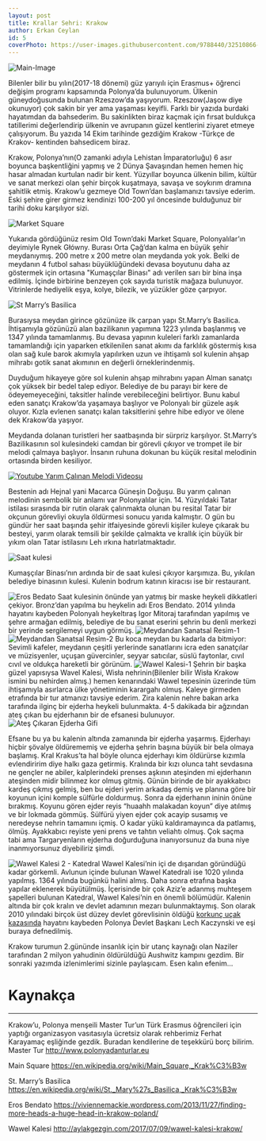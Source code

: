 ```yaml
---
layout: post
title: Krallar Sehri: Krakow
author: Erkan Ceylan
id: 5
coverPhoto: https://user-images.githubusercontent.com/9788440/32510866-4b534bd0-c3f2-11e7-81d3-4e2fd16acfc5.jpg
---
```


![Main-Image](https://user-images.githubusercontent.com/9788440/32580823-845682bc-c4e7-11e7-9655-07e78bec5ec5.jpg)

Bilenler bilir bu yılın(2017-18 dönemi) güz yarıyılı için Erasmus+ öğrenci değişim programı kapsamında Polonya’da bulunuyorum. Ülkenin güneydoğusunda bulunan Rzeszow’da yaşıyorum. Rzeszow(Jaşow diye okunuyor) çok sakin bir yer ama yaşaması keyifli. Farklı bir yazıda burdaki hayatımdan da bahsederim. Bu sakinlikten biraz kaçmak için fırsat buldukça tatillerimi değerlendirip ülkenin ve avrupanın güzel kentlerini ziyaret etmeye çalışıyorum. Bu yazıda 14 Ekim tarihinde gezdiğim Krakow -Türkçe de Krakov- kentinden bahsedicem biraz. 

Krakow, Polonya’nın(O zamanki adıyla Lehistan İmparatorluğu) 6 asır boyunca başkentliğini yapmış ve 2 Dünya Şavaşından hemen hemen hiç hasar almadan kurtulan nadir bir kent. Yüzyıllar boyunca  ülkenin bilim, kültür ve sanat merkezi olan şehir birçok kuşatmaya, savaşa ve soykırım dramına şahitlik etmiş.
Krakow’u gezmeye Old Town’dan başlamanızı tavsiye ederim. Eski şehire girer girmez kendinizi 100-200 yıl öncesinde bulduğunuz bir tarihi doku karşılıyor sizi.

![Market Square](https://user-images.githubusercontent.com/9788440/32450387-5a5b15a6-c314-11e7-8fb8-85dfd786ad63.jpg)

Yukarıda gördüğünüz resim Old Town’daki Market Square, Polonyalılar’ın deyimiyle Rynek Główny. Burası Orta Çağ’dan kalma en büyük şehir meydanıymış. 200 metre x 200 metre olan meydanda yok yok. Belki de meydanın 4 futbol sahası büyüklüğündeki devasa boyutunu daha az göstermek için ortasına "Kumaşçılar Binası" adı verilen sarı bir bina inşa edilmiş. İçinde birbirine benzeyen çok sayıda turistik mağaza bulunuyor. Vitrinlerde hediyelik eşya, kolye, bilezik, ve yüzükler göze çarpıyor.

![St Marry’s Basilica](https://user-images.githubusercontent.com/9788440/32445973-ad9dce1e-c307-11e7-8e07-6ade745c9392.jpeg)

Burasıysa meydan girince gözünüze ilk çarpan yapı St.Marry’s Basilica. İhtişamıyla gözünüzü alan bazilikanın yapımına 1223 yılında başlanmış ve 1347 yılında tamamlanmış. Bu devasa yapının kuleleri farklı zamanlarda tamamlandığı için yaparken etkilenilen sanat akımı da farklılık göstermiş kısa olan sağ kule barok akımıyla yapılırken uzun ve ihtişamlı sol kulenin ahşap mihrabı gotik sanat akımının en değerli örneklerindenmiş.

Duyduğum hikayeye göre sol kulenin ahşap mihrabını yapan Alman sanatçı çok yüksek bir bedel talep ediyor. Belediye de bu parayı bir kere de ödeyemeyeceğini, taksitler halinde verebileceğini belirtiyor. Bunu kabul eden sanatçı Krakow’da yaşamaya başlıyor ve Polonyalı bir güzele aşık oluyor. Kızla evlenen sanatçı kalan taksitlerini şehre hibe ediyor ve ölene dek Krakow’da yaşıyor.

Meydanda dolanan turistleri her saatbaşında bir sürpriz karşılıyor. St.Marry’s Bazilikasının sol kulesindeki camdan bir görevli çıkıyor ve trompet ile bir melodi çalmaya başlıyor. İnsanın ruhuna dokunan bu küçük resital melodinin ortasında birden kesiliyor. 

[![Youtube Yarım Çalınan Melodi Videosu](https://img.youtube.com/vi/kHoK5HephDs/0.jpg)](https://www.youtube.com/watch?v=kHoK5HephDs)

Bestenin adı Hejnal yani Macarca Güneşin Doğuşu. Bu yarım çalınan melodinin sembolik bir anlamı var Polonyalılar için. 14. Yüzyıldaki Tatar istilası sırasında bir rutin olarak çalınmakta olunan bu resital Tatar bir okçunun görevliyi okuyla öldürmesi sonucu yarıda kalmıştır. O gün bu gündür her saat başında şehir itfaiyesinde görevli kişiler kuleye çıkarak bu besteyi, yarım olarak temsili bir şekilde çalmakta ve krallık için büyük bir yıkım olan Tatar istilasını Leh ırkına hatırlatmaktadır.  

![Saat kulesi](https://user-images.githubusercontent.com/9788440/32450373-567a8782-c314-11e7-9951-6882ec96f4e2.jpeg)

Kumaşçılar Binası’nın ardında bir de saat kulesi çıkıyor karşımıza. Bu, yıkılan belediye binasının kulesi. Kulenin bodrum katının kiracısı ise bir restaurant. 

![Eros Bedato](https://user-images.githubusercontent.com/9788440/32450220-f7c8b9e8-c313-11e7-8abf-27f64651e542.jpg)
Saat kulesinin önünde yan yatmış bir maske heykeli dikkatleri çekiyor. Bronz’dan yapılma bu heykelin adı Eros Bendato. 2014 yılında hayatını kaybeden Polonyalı heykeltıraş Igor Mitoraj tarafından yapılmış ve şehre armağan edilmiş, belediye de bu sanat eserini şehrin bu denli merkezi bir yerinde sergilemeyi uygun görmüş. 
![Meydandan Sanatsal Resim-1](https://user-images.githubusercontent.com/9788440/32450411-6e81762e-c314-11e7-9a14-12311af36b02.jpg)![Meydandan Sanatsal Resim-2](https://user-images.githubusercontent.com/9788440/32450413-6f4dc2a6-c314-11e7-8613-55c6d28e783e.jpg)
Bu koca meydan bu kadarla da bitmiyor: Sevimli kafeler, meydanın çeşitli yerlerinde sanatlarını icra eden sanatçılar ve müzisyenler, uçuşan güvercinler, seyyar satıcılar, süslü faytonlar, cıvıl cıvıl ve oldukça hareketli bir görünüm.
![Wawel Kalesi-1](https://user-images.githubusercontent.com/9788440/32580664-9e4af3f2-c4e6-11e7-81e6-1127ae42a6e7.jpg)
Şehrin bir başka güzel yapısıysa Wavel Kalesi, Wisła nehrinin(Bilenler bilir Wisła Krakow ismini bu nehirden almış.) hemen kenarındaki Wawel tepesinin üzerinde tüm ihtişamıyla asırlarca ülke yönetiminin karargahı olmuş. Kaleye girmeden etrafında bir tur atmanızı tavsiye ederim. Zira kalenin nehre bakan arka tarafında ilginç bir ejderha heykeli bulunmakta. 4-5 dakikada bir ağzından ateş çıkan bu ejderhanın bir de efsanesi bulunuyor.
![Ateş Çıkaran Ejderha Gifi](https://user-images.githubusercontent.com/9788440/32446404-12b255e4-c309-11e7-96be-74787f60b56a.gif)

Efsane bu ya bu kalenin altında zamanında bir ejderha yaşarmış. Ejderhayı hiçbir şövalye öldürememiş ve ejderha şehrin başına büyük bir bela olmaya başlamış. Kral Krakus’ta hal böyle olunca ejderhayı kim öldürürse kızımla evlendiririm diye halkı gaza getirmiş. Kralında bir kızı olunca taht sevdasına ne gençler ne abiler, kalplerindeki prenses aşkının ateşinden mi ejderhanın ateşinden midir bilinmez kor olmuş gitmiş. Günün birinde de bir ayakkabıcı kardeş çıkmış gelmiş, ben bu ejderi yerim arkadaş demiş ve planına göre bir koyunun içini komple sülfürle doldurmuş. Sonra da ejderhanın ininin önüne bırakmış. Koyunu gören ejder reyis “huaahh malakadan koyun” diye atılmış ve bir lokmada gömmüş. Sülfürü yiyen ejder çok acayip susamış ve neredeyse nehrin tamamını içmiş. O kadar yükü kaldıramayınca da patlamış, ölmüş. Ayakkabıcı reyiste yeni prens ve tahtın veliahtı olmuş. Çok saçma tabi ama Targaryenların ejderha doğurduğuna inanıyorsunuz da buna niye inanmıyorsunuz diyebiliriz şimdi.

![Wawel Kalesi 2 - Katedral](https://user-images.githubusercontent.com/9788440/32450340-4309ecce-c314-11e7-95d7-4635be5de709.jpg)
Wawel Kalesi’nin içi de dışarıdan göründüğü kadar görkemli. Avlunun içinde bulunan Wawel Katedrali ise 1020 yılında yapılmış. 1364 yılında bugünkü halini almış. Daha sonra etrafına başka yapılar eklenerek büyütülmüş. İçerisinde bir çok Aziz’e adanmış muhteşem şapelleri bulunan Katedral, Wawel Kalesi’nin en önemli bölümüdür. Kalenin altında bir çok kralın ve devlet adamının mezarı bulunmaktaymış. Son olarak 2010 yılındaki birçok üst düzey devlet görevlisinin öldüğü [korkunç uçak kazasında][kaza-linki] hayatını kaybeden Polonya Devlet Başkanı Lech Kaczynski ve eşi buraya defnedilmiş.

Krakow turumun 2.gününde insanlık için bir utanç kaynağı olan Naziler tarafından 2 milyon yahudinin öldürüldüğü Aushwitz kampını gezdim. Bir sonraki yazımda izlenimlerimi sizinle paylaşıcam.  Esen kalın efenim…



# Kaynakça
-----
Krakow’u, Polonya menşeili Master Tur’un Türk Erasmus öğrencileri için yaptığı organizasyon vasıtasıyla ücretsiz olarak rehberimiz Ferhat Karayamaç eşliğinde gezdik. Buradan kendilerine de teşekkürü borç bilirim.
Master Tur  http://www.polonyadanturlar.eu

Main Square https://en.wikipedia.org/wiki/Main_Square,_Krak%C3%B3w

St. Marry’s Basilica https://en.wikipedia.org/wiki/St._Mary%27s_Basilica,_Krak%C3%B3w

Eros Bendato https://viviennemackie.wordpress.com/2013/11/27/finding-more-heads-a-huge-head-in-krakow-poland/

Wawel Kalesi http://aylakgezgin.com/2017/07/09/wawel-kalesi-krakow/

[kaza-linki]:https://www.ntv.com.tr/dunya/polonya-liderinin-ucagi-dustu-97-olu,vM8w0pgjwU-NYG09ybMHOg

